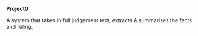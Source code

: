 **Project0**

A system that takes in full judgement text, extracts & summarises the facts and ruling.

